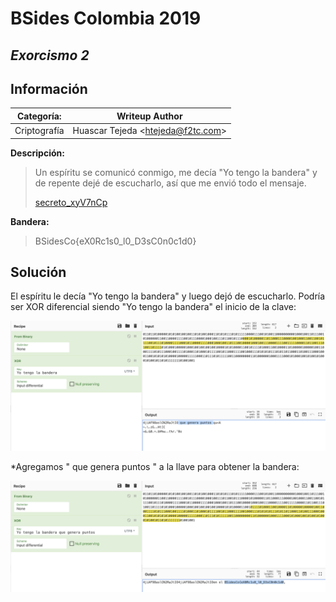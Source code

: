 # __BSides Colombia 2019__

## _Exorcismo 2_

## Información

**Categoría:** | **Writeup Author**
--- | ---
Criptografía | Huascar Tejeda <<htejeda@f2tc.com>>

**Descripción:**

> Un espíritu se comunicó conmigo, me decía "Yo tengo la bandera" y de repente dejé de escucharlo, así que me envió todo el mensaje.
>
> [secreto_xyV7nCp](secreto_xyV7nCp)

**Bandera:**

> BSidesCo{eX0Rc1s0_l0_D3sC0n0c1d0}

## Solución

El espíritu le decía "Yo tengo la bandera" y luego dejó de escucharlo. Podría ser XOR diferencial siendo "Yo tengo la bandera" el inicio de la clave:

![](/images/BSidesCo2019/Criptografia/Exorcismo2/01.png)

*Agregamos " que genera puntos " a la llave para obtener la bandera:

![](/images/BSidesCo2019/Criptografia/Exorcismo2/02.png)